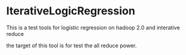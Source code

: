 IterativeLogicRegression
========================

This is a test tools for logistic regression on hadoop 2.0 and interative reduce

the target of this tool is for test the all reduce power. 